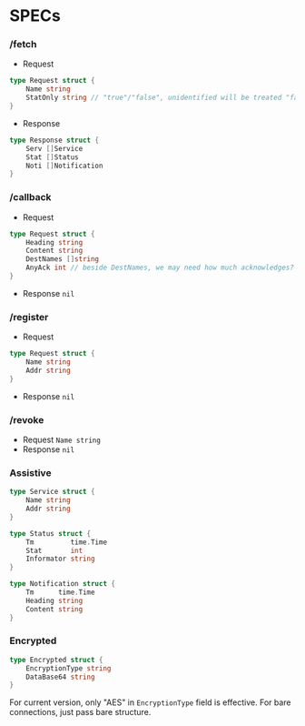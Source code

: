 # SPECs

### /fetch

-  Request

```go
type Request struct {
    Name string
    StatOnly string // "true"/"false", unidentified will be treated "false"
}
```

-  Response

```go
type Response struct {
    Serv []Service
    Stat []Status
    Noti []Notification
}
```

### /callback

- Request

```go
type Request struct {
    Heading string
    Content string
    DestNames []string
    AnyAck int // beside DestNames, we may need how much acknowledges?
}
```

- Response `nil`

### /register

- Request

```go
type Request struct {
    Name string
    Addr string
}
```

- Response `nil`

### /revoke

- Request `Name string`
- Response `nil`



### Assistive

```go
type Service struct {
	Name string
	Addr string
}

type Status struct {
	Tm         time.Time
	Stat       int
	Informator string
}

type Notification struct {
	Tm      time.Time
	Heading string
	Content string
}
```



### Encrypted

```go
type Encrypted struct {
    EncryptionType string
    DataBase64 string
}
```

For current version, only "AES" in `EncryptionType` field is effective. For bare connections, just pass bare structure.